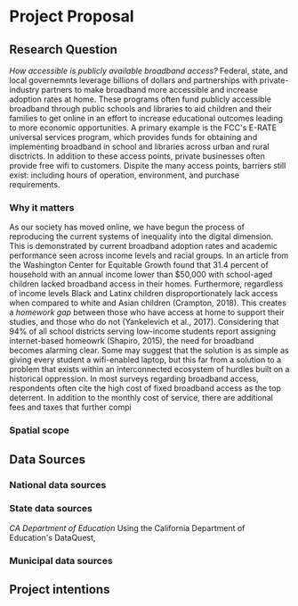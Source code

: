 # Project Proposal
## Research Question
*How accessible is publicly available broadband access?* Federal, state, and local governemnts leverage billions of dollars and partnerships with private-industry partners to make broadband more accessible and increase adoption rates at home. These programs often fund publicly accessible broadband through public schools and libraries to aid children and their families to get online in an effort to increase educational outcomes leading to more economic opportunities. A primary example is the FCC's E-RATE universal services program, which provides funds for obtaining and implementing broadband in school and libraries across urban and rural disctricts. In addition to these access points, private businesses often provide free wifi to customers. Dispite the many access points, barriers still exist: including hours of operation, environment, and purchase requirements. 
### Why it matters
As our society has moved online, we have begun the process of reproducing the current systems of inequality into the digital dimension. This is demonstrated by current broadband adoption rates and academic performance seen across income levels and racial groups. In an article from the Washington Center for Equitable Growth found that 31.4 percent of household with an annual income lower than $50,000 with school-aged children lacked broadband access in their homes. Furthermore, regardless of income levels Black and Latinx children disproportionately lack access when compared to white and Asian children (Crampton, 2018). This creates a *homework gap* between those who have access at home to support their studies, and those who do not (Yankelevich et al., 2017). Considering that 94% of all school districts serving low-income students report assigning internet-based homeowrk (Shapiro, 2015), the need for broadband becomes alarming clear. Some may suggest that the solution is as simple as giving every student a wifi-enabled laptop, but this far from a solution to a problem that exists within an interconnected ecosystem of hurdles built on a historical oppression. In most surveys regarding broadband access, respondents often cite the high cost of fixed broadband access as the top deterrent. In addition to the monthly cost of service, there are additional fees and taxes that further compi
### Spatial scope
## Data Sources
### National data sources
### State data sources
*CA Department of Education*
Using the California Department of Education's DataQuest, 
### Municipal data sources
## Project intentions
